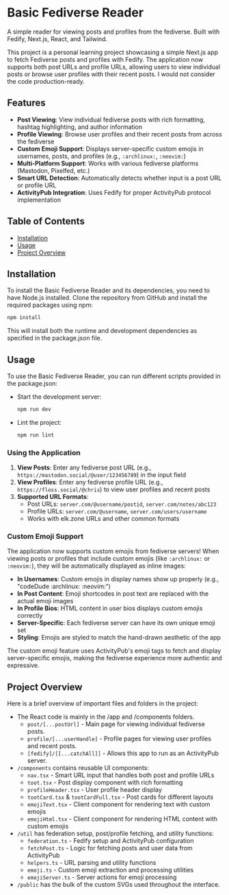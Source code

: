 # Basic Fediverse Reader

A simple reader for viewing posts and profiles from the fediverse. Built with Fedify, Next.js, React, and Tailwind.

This project is a personal learning project showcasing a simple Next.js app to fetch Fediverse posts and profiles with Fedify. The application now supports both post URLs and profile URLs, allowing users to view individual posts or browse user profiles with their recent posts. I would not consider the code production-ready.

## Features

- **Post Viewing**: View individual fediverse posts with rich formatting, hashtag highlighting, and author information
- **Profile Viewing**: Browse user profiles and their recent posts from across the fediverse
- **Custom Emoji Support**: Displays server-specific custom emojis in usernames, posts, and profiles (e.g., `:archlinux:`, `:neovim:`)
- **Multi-Platform Support**: Works with various fediverse platforms (Mastodon, Pixelfed, etc.)
- **Smart URL Detection**: Automatically detects whether input is a post URL or profile URL
- **ActivityPub Integration**: Uses Fedify for proper ActivityPub protocol implementation

## Table of Contents

- [Installation](#installation)
- [Usage](#usage)
- [Project Overview](#project-overview)

## Installation

To install the Basic Fediverse Reader and its dependencies, you need to have Node.js installed. Clone the repository from GitHub and install the required packages using npm:

```sh
npm install
```

This will install both the runtime and development dependencies as specified in the package.json file.

## Usage

To use the Basic Fediverse Reader, you can run different scripts provided in the package.json:

- Start the development server:  

  ```sh
  npm run dev
  ```

- Lint the project:  

  ```sh
  npm run lint
  ```

### Using the Application

1. **View Posts**: Enter any fediverse post URL (e.g., `https://mastodon.social/@user/123456789`) in the input field
2. **View Profiles**: Enter any fediverse profile URL (e.g., `https://floss.social/@chris`) to view user profiles and recent posts
3. **Supported URL Formats**:
   - Post URLs: `server.com/@username/postid`, `server.com/notes/abc123`
   - Profile URLs: `server.com/@username`, `server.com/users/username`
   - Works with elk.zone URLs and other common formats

### Custom Emoji Support

The application now supports custom emojis from fediverse servers! When viewing posts or profiles that include custom emojis (like `:archlinux:` or `:neovim:`), they will be automatically displayed as inline images:

- **In Usernames**: Custom emojis in display names show up properly (e.g., "codeDude :archlinux: :neovim:")
- **In Post Content**: Emoji shortcodes in post text are replaced with the actual emoji images
- **In Profile Bios**: HTML content in user bios displays custom emojis correctly
- **Server-Specific**: Each fediverse server can have its own unique emoji set
- **Styling**: Emojis are styled to match the hand-drawn aesthetic of the app

The custom emoji feature uses ActivityPub's emoji tags to fetch and display server-specific emojis, making the fediverse experience more authentic and expressive.

## Project Overview

Here is a brief overview of important files and folders in the project:

- The React code is mainly in the /app and /components folders.
  - `post/[...postUrl]` - Main page for viewing individual fediverse posts.
  - `profile/[...userHandle]` - Profile pages for viewing user profiles and recent posts.
  - `[fedify]/[[...catchAll]]` - Allows this app to run as an ActivityPub server.
- `/components` contains reusable UI components:
  - `nav.tsx` - Smart URL input that handles both post and profile URLs
  - `toot.tsx` - Post display component with rich formatting
  - `profileHeader.tsx` - User profile header display
  - `tootCard.tsx` & `tootCardFull.tsx` - Post cards for different layouts
  - `emojiText.tsx` - Client component for rendering text with custom emojis
  - `emojiHtml.tsx` - Client component for rendering HTML content with custom emojis
- `/util` has federation setup, post/profile fetching, and utility functions:
  - `federation.ts` - Fedify setup and ActivityPub configuration
  - `fetchPost.ts` - Logic for fetching posts and user data from ActivityPub
  - `helpers.ts` - URL parsing and utility functions
  - `emoji.ts` - Custom emoji extraction and processing utilities
  - `emojiServer.ts` - Server actions for emoji processing
- `/public` has the bulk of the custom SVGs used throughout the interface.
